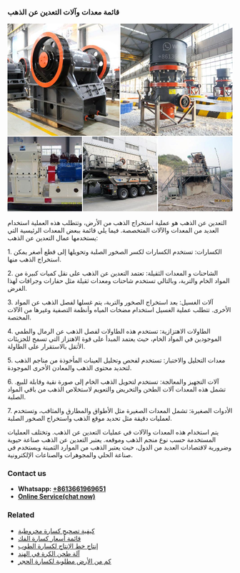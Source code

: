 <h3>قائمة معدات وآلات التعدين عن الذهب</h3><img src='1701852586.jpg' alt=''><p>التعدين عن الذهب هو عملية استخراج الذهب من الأرض، وتتطلب هذه العملية استخدام العديد من المعدات والآلات المتخصصة. فيما يلي قائمة ببعض المعدات الرئيسية التي يستخدمها عمال التعدين عن الذهب:</p><p>1. الكسارات: تستخدم الكسارات لكسر الصخور الصلبة وتحويلها إلى قطع أصغر يمكن استخراج الذهب منها.</p><p>2. الشاحنات و المعدات الثقيلة: تعتمد التعدين عن الذهب على نقل كميات كبيرة من المواد الخام والتربة، وبالتالي تستخدم شاحنات ومعدات ثقيلة مثل حفارات وجرافات لهذا الغرض.</p><p>3. آلات الغسيل: بعد استخراج الصخور والتربة، يتم غسلها لفصل الذهب عن المواد الأخرى. تتطلب عملية الغسيل استخدام مضخات المياه وأنظمة التصفية وغيرها من الآلات المختصة.</p><p>4. الطاولات الاهتزازية: تستخدم هذه الطاولات لفصل الذهب عن الرمال والطمي الموجودين في المواد الخام، حيث يعتمد المبدأ على قوة الاهتزاز التي تسمح للجزيئات الأثقل بالاستقرار على الطاولة.</p><p>5. معدات التحليل والاختبار: تستخدم لفحص وتحليل العينات المأخوذة من مناجم الذهب لتحديد محتوى الذهب والمعادن الأخرى الموجودة.</p><p>6. آلات التجهيز والمعالجة: تستخدم لتحويل الذهب الخام إلى صورة نقية وقابلة للبيع. تشمل هذه المعدات آلات الطحن والتحريض والتعويم لاستخلاص الذهب من باقي المواد الصلبة.</p><p>7. الأدوات الصغيرة: تشمل المعدات الصغيرة مثل الأطواق والمطارق والمثاقب، وتستخدم لعمليات دقيقة مثل تحديد موقع الذهب واستخراج الصخور الصلبة.</p><p>يتم استخدام هذه المعدات والآلات في عمليات التعدين عن الذهب. وتختلف العمليات المستخدمة حسب نوع منجم الذهب وموقعه. يعتبر التعدين عن الذهب صناعة حيوية وضرورية لاقتصادات العديد من الدول، حيث يعتبر الذهب من الموارد الثمينة ويستخدم في صناعة الحلي والمجوهرات والصناعات الإلكترونية.</p><h3>Contact us</h3><ul><li><strong>Whatsapp:&nbsp;<a href="https://wa.me/8613661969651">+8613661969651</a></strong></li><li><a href="https://swt.shibang-china.com/?git&amp;zhl&amp;قائمة معدات وآلات التعدين عن الذهب"><strong>Online Service(chat now)</strong></a></li></ul><h3>Related</h3><ul><li><a href='كيفية تصحيح كسارة مخروطية.md'>كيفية تصحيح كسارة مخروطية</a></li><li><a href='قائمة أسعار كسارة الفك.md'>قائمة أسعار كسارة الفك</a></li><li><a href='إنتاج خط الإنتاج لكسارة الطوب.md'>إنتاج خط الإنتاج لكسارة الطوب</a></li><li><a href='آلة طحن الكرة في الهند.md'>آلة طحن الكرة في الهند</a></li><li><a href='كم من الأرض مطلوبة لكسارة الحجر.md'>كم من الأرض مطلوبة لكسارة الحجر</a></li></ul>